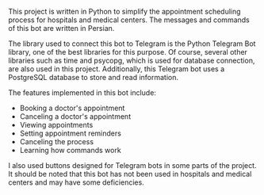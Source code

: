 This project is written in Python to simplify the appointment scheduling process for hospitals and medical centers. The messages and commands of this bot are written in Persian.

The library used to connect this bot to Telegram is the Python Telegram Bot library, one of the best libraries for this purpose. Of course, several other libraries such as time and psycopg, which is used for database connection, are also used in this project. Additionally, this Telegram bot uses a PostgreSQL database to store and read information.

The features implemented in this bot include:
- Booking a doctor's appointment
- Canceling a doctor's appointment
- Viewing appointments
- Setting appointment reminders
- Canceling the process
- Learning how commands work

I also used buttons designed for Telegram bots in some parts of the project. It should be noted that this bot has not been used in hospitals and medical centers and may have some deficiencies.
